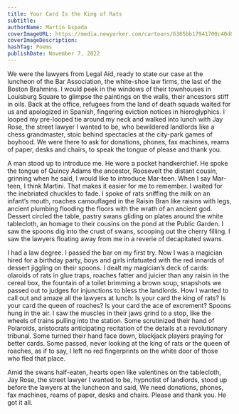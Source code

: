 ```yaml
---
title: Your Card Is the King of Rats
subtitle:  
authorName: Martín Espada
coverImageURL: https://media.newyorker.com/cartoons/6365bb17941700c40d8c0ba4/master/w_1200,c_limit/221114_a26143_rd2.jpg
coverImageDescription: 
hashTag: Poems
publishDate: November 7, 2022
---
```


We were the lawyers from Legal Aid, ready to state our case at the luncheon of the Bar Association, the white-shoe law firms, the last of the Boston Brahmins. I would peek in the windows of their townhouses in Louisburg Square to glimpse the paintings on the walls, their ancestors stiff in oils. Back at the office, refugees from the land of death squads waited for us and apologized in Spanish, fingering eviction notices in hieroglyphics. I looped my pre-looped tie around my neck and walked into lunch with Jay Rose, the street lawyer I wanted to be, who bewildered landlords like a chess grandmaster, stoic behind spectacles at the city-park games of boyhood. We were there to ask for donations, phones, fax machines, reams of paper, desks and chairs, to speak the tongue of please and thank you.

A man stood up to introduce me. He wore a pocket handkerchief. He spoke the tongue of Quincy Adams the ancestor, Roosevelt the distant cousin, grinning when he said, I would like to introduce Mar-teen. When I say Mar-teen, I think Martini. That makes it easier for me to remember. I waited for the inebriated chuckles to fade. I spoke of rats sniffing the milk on an infant’s mouth, roaches camouflaged in the Raisin Bran like raisins with legs, ancient plumbing flooding the floors with the wrath of an ancient god. Dessert circled the table, pastry swans gliding on plates around the white tablecloth, an homage to their cousins on the pond at the Public Garden. I saw the spoons dig into the crust of swans, scooping out the cherry filling. I saw the lawyers floating away from me in a reverie of decapitated swans.

I had a law degree. I passed the bar on my first try. Now I was a magician hired for a birthday party, boys and girls infatuated with the red innards of dessert jiggling on their spoons. I dealt my magician’s deck of cards: olaroids of rats in glue traps, roaches fatter and juicier than any raisin in the cereal box, the fountain of a toilet brimming a brown soup, snapshots we passed out to judges for injunctions to bless the landlords. How I wanted to call out and amaze all the lawyers at lunch: Is your card the king of rats? Is your card the queen of roaches? Is your card the ace of excrement? Spoons hung in the air. I saw the muscles in their jaws grind to a stop, like the wheels of trains pulling into the station. Some scrutinized their hand of Polaroids, aristocrats anticipating recitation of the details at a revolutionary tribunal. Some turned their hand face down, blackjack players praying for better cards. Some passed, never looking at the king of rats or the queen of roaches, as if to say, I left no red fingerprints on the white door of those who fled that place.

Amid the swans half-eaten, hearts open like valentines on the tablecloth, Jay Rose, the street lawyer I wanted to be, hypnotist of landlords, stood up before the lawyers at the luncheon and said, We need donations, phones, fax machines, reams of paper, desks and chairs. Please and thank you. He got it all.